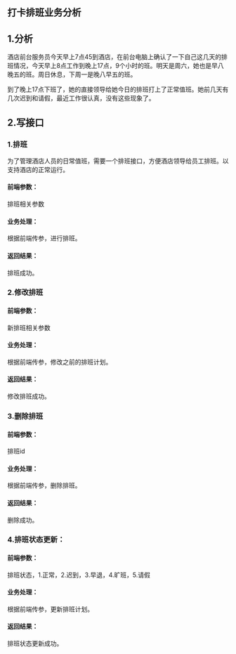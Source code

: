 ## 打卡排班业务分析

## 1.分析

酒店前台服务员今天早上7点45到酒店，在前台电脑上确认了一下自己这几天的排班情况，今天早上8点工作到晚上17点，9个小时的班。明天是周六，她也是早八晚五的班。周日休息，下周一是晚八早五的班。

到了晚上17点下班了，她的直接领导给她今日的排班打上了正常值班。她前几天有几次迟到和请假，最近工作很认真，没有这些现象了。



## 2.写接口



### 1.排班

为了管理酒店人员的日常值班，需要一个排班接口，方便酒店领导给员工排班。以支持酒店的正常运行。

#### 前端参数：

排班相关参数

#### 业务处理：

根据前端传参，进行排班。

#### 返回结果：

排班成功。

### 2.修改排班

#### 前端参数：

新排班相关参数

#### 业务处理：

根据前端传参，修改之前的排班计划。

#### 返回结果：

修改排班成功。



### 3.删除排班

#### 前端参数：

排班id

#### 业务处理：

根据前端传参，删除排班。

#### 返回结果：

删除成功。



### 4.排班状态更新：

#### 前端参数：

排班状态，1.正常，2.迟到，3.早退，4.旷班，5.请假

#### 业务处理：

根据前端传参，更新排班计划。

#### 返回结果：

排班状态更新成功。